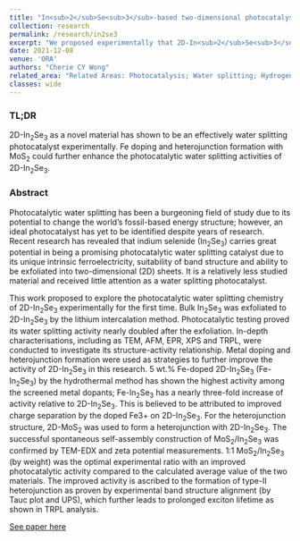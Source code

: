 ```yaml
---
title: "In<sub>2</sub>Se<sub>3</sub>-based two-dimensional photocatalysts for water-splitting"
collection: research
permalink: /research/in2se3
excerpt: "We proposed experimentally that 2D-In<sub>2</sub>Se<sub>3</sub> is an active water splitting photocatalyst. Metal doping and heterojunction formation were suggested as effective strategies to further improve the material’s photocatalytic activity. <br/> <br/><img src='/assets/images/In2Se3_toc.jpg' style="height:100px>"
date: 2021-12-08
venue: 'ORA'
authors: "Cherie CY Wong"
related_area: "Related Areas: Photocatalysis; Water splitting; Hydrogen evolution reaction"
classes: wide
---
```

### TL;DR
2D-In<sub>2</sub>Se<sub>3</sub> as a novel material has shown to be an effectively water splitting photocatalyst experimentally. Fe doping and heterojunction formation with MoS<sub>2</sub> could further enhance the photocatalytic water splitting activities of 2D-In<sub>2</sub>Se<sub>3</sub>.

### Abstract
Photocatalytic water splitting has been a burgeoning field of study due to its potential to change the world’s fossil-based energy structure; however, an ideal photocatalyst has yet to be identified despite years of research. Recent research has revealed that indium selenide (In<sub>2</sub>Se<sub>3</sub>) carries great potential in being a promising photocatalytic water splitting catalyst due to its unique intrinsic ferroelectricity, suitability of band structure and ability to be exfoliated into two-dimensional (2D) sheets. It is a relatively less studied material and received little attention as a water splitting photocatalyst.

This work proposed to explore the photocatalytic water splitting chemistry of 2D-In<sub>2</sub>Se<sub>3</sub> experimentally for the first time. Bulk In<sub>2</sub>Se<sub>3</sub> was exfoliated to 2D-In<sub>2</sub>Se<sub>3</sub> by the lithium intercalation method. Photocatalytic testing proved its water splitting activity nearly doubled after the exfoliation. In-depth characterisations, including as TEM, AFM, EPR, XPS and TRPL, were conducted to investigate its structure-activity relationship. Metal doping and heterojunction formation were used as strategies to further improve the activity of 2D-In<sub>2</sub>Se<sub>3</sub> in this research. 5 wt.% Fe-doped 2D-In<sub>2</sub>Se<sub>3</sub> (Fe-In<sub>2</sub>Se<sub>3</sub>) by the hydrothermal method has shown the highest activity among the screened metal dopants; Fe-In<sub>2</sub>Se<sub>3</sub> has a nearly three-fold increase of activity relative to 2D-In<sub>2</sub>Se<sub>3</sub>. This is believed to be attributed to improved charge separation by the doped Fe3+ on 2D-In<sub>2</sub>Se<sub>3</sub>. For the heterojunction structure, 2D-MoS<sub>2</sub> was used to form a heterojunction with 2D-In<sub>2</sub>Se<sub>3</sub>. The successful spontaneous self-assembly construction of MoS<sub>2</sub>/In<sub>2</sub>Se<sub>3</sub> was confirmed by TEM-EDX and zeta potential measurements. 1:1 MoS<sub>2</sub>/In<sub>2</sub>Se<sub>3</sub> (by weight) was the optimal experimental ratio with an improved photocatalytic activity compared to the calculated average value of the two materials. The improved activity is ascribed to the formation of type-II heterojunction as proven by experimental band structure alignment (by Tauc plot and UPS), which further leads to prolonged exciton lifetime as shown in TRPL analysis.


[See paper here](https://solo.bodleian.ox.ac.uk/primo-explore/fulldisplay?docid=ORA9dc4c035-9714-473b-ac23-5597560acce9&context=L&vid=SOLO&lang=en_US&search_scope=LSCOP_ALL&adaptor=Local%20Search%20Engine&tab=local&query=any,contains,cherie%20wong%20cy&offset=0)